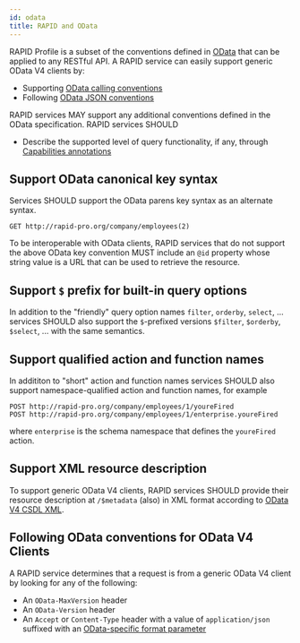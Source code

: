 ```yaml
---
id: odata
title: RAPID and OData
---
```


RAPID Profile is a subset of the conventions defined in [OData](https://docs.oasis-open.org/odata/odata/v4.01/odata-v4.01-part1-protocol.html) that can be applied to any RESTful API. 
A RAPID service can easily support generic OData V4 clients by:

-   Supporting [OData calling conventions](https://docs.oasis-open.org/odata/odata/v4.01/os/part2-url-conventions/odata-v4.01-os-part2-url-conventions.html)
-   Following [OData JSON conventions](https://docs.oasis-open.org/odata/odata-json-format/v4.01/odata-json-format-v4.01.html)

RAPID services MAY support any additional conventions defined in the OData specification.
RAPID services SHOULD

-   Describe the supported level of query functionality, if any, through [Capabilities annotations](https://github.com/oasis-tcs/odata-vocabularies/blob/master/vocabularies/Org.OData.Capabilities.V1.md)

## Support OData canonical key syntax

Services SHOULD support the OData parens key syntax as an alternate syntax.

```
GET http://rapid-pro.org/company/employees(2)
```

To be interoperable with OData clients, 
RAPID services that do not support the above OData key convention MUST include an `@id` property whose string value is a URL that can be used to retrieve the resource.

## Support `$` prefix for built-in query options

In addition to the "friendly" query option names `filter`, `orderby`, `select`, ... services SHOULD also support the `$`-prefixed versions `$filter`, `$orderby`, `$select`, ... with the same semantics.

## Support qualified action and function names

In addititon to  "short" action and function names services SHOULD also support namespace-qualified action and function names, for example
```
POST http://rapid-pro.org/company/employees/1/youreFired
POST http://rapid-pro.org/company/employees/1/enterprise.youreFired
```
where `enterprise` is the schema namespace that defines the `youreFired` action.

## Support XML resource description

To support generic OData V4 clients, RAPID services SHOULD provide their resource description at `/$metadata` (also) in XML format according to [OData V4 CSDL XML](https://docs.oasis-open.org/odata/odata-csdl-xml/v4.01/odata-csdl-xml-v4.01.html).

## Following OData conventions for OData V4 Clients

A RAPID service determines that a request is from a generic OData V4 client by looking for any of the following:

-   An `OData-MaxVersion` header
-   An `OData-Version` header
-   An `Accept` or `Content-Type` header with a value of `application/json` suffixed with an [OData-specific format parameter](https://docs.oasis-open.org/odata/odata-json-format/v4.01/odata-json-format-v4.01.html#sec_RequestingtheJSONFormat)
